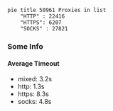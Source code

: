 
```mermaid
pie title 50961 Proxies in list
    "HTTP" : 22416
    "HTTPS": 6207
    "SOCKS" : 27821
```

### Some Info
#### Average Timeout

- mixed: 3.2s
- http: 1.3s
- https: 8.3s
- socks: 4.8s